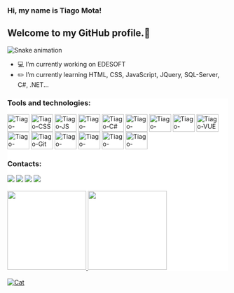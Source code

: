 ### Hi, my name is Tiago Mota!
## Welcome to my GitHub profile.👋
![Snake animation](https://github.com/Tiago-Mota09/Tiago-Mota09/blob/output/github-contribution-grid-snake.svg)
<br>

- 💻 I’m currently working on EDESOFT
- ✏️ I’m currently learning HTML, CSS, JavaScript, JQuery, SQL-Server, C#, .NET...

<style>
    .bg-color{
        background-color: white;
    }
</style>
<div class="bg-color">
<h3>Tools and technologies:</h3>
<div style="display: inline-block">
<img align="center" alt="Tiago-HTML" height="40" width="50" src="https://cdn.jsdelivr.net/gh/devicons/devicon/icons/html5/html5-original.svg" />
<img align="center" alt="Tiago-CSS" height="40" width="50" src="https://cdn.jsdelivr.net/gh/devicons/devicon/icons/css3/css3-original.svg" />
<img align="center" alt="Tiago-JS" height="40" width="50" src="https://cdn.jsdelivr.net/gh/devicons/devicon/icons/javascript/javascript-original.svg" />
<img align="center" alt="Tiago-JQuery" height="40" width="50" src="https://cdn.jsdelivr.net/gh/devicons/devicon/icons/jquery/jquery-original.svg" />
<img align="center" alt="Tiago-C#" height="40" width="50" src="https://cdn.jsdelivr.net/gh/devicons/devicon/icons/csharp/csharp-original.svg" />
<img align="center" alt="Tiago-DNet" height="40" width="50" src="https://cdn.jsdelivr.net/gh/devicons/devicon/icons/dotnetcore/dotnetcore-original.svg" />
<img align="center" alt="Tiago-VCode" height="40" width="50" src="https://cdn.jsdelivr.net/gh/devicons/devicon/icons/vscode/vscode-original.svg" />
<img align="center" alt="Tiago-VStudio" height="40" width="50" src="https://cdn.jsdelivr.net/gh/devicons/devicon/icons/visualstudio/visualstudio-plain.svg" />
<img align="center" alt="Tiago-VUE" height="40" width="50" src="https://cdn.jsdelivr.net/gh/devicons/devicon/icons/vuejs/vuejs-original.svg" />
<img align="center" alt="Tiago-Azure" height="40" width="50" src="https://cdn.jsdelivr.net/gh/devicons/devicon/icons/azure/azure-original.svg" />
<img align="center" alt="Tiago-Git" height="40" width="50" src="https://cdn.jsdelivr.net/gh/devicons/devicon/icons/git/git-original.svg" />
<img align="center" alt="Tiago-GitHub" height="40" width="50" src="https://cdn.jsdelivr.net/gh/devicons/devicon/icons/github/github-original.svg" />
<img align="center" alt="Tiago-Trello" height="40" width="50" src="https://cdn.jsdelivr.net/gh/devicons/devicon/icons/trello/trello-plain.svg" />
<img align="center" alt="Tiago-SqlServer" height="40" width="50" src="https://cdn.jsdelivr.net/gh/devicons/devicon/icons/microsoftsqlserver/microsoftsqlserver-plain.svg" />
<img align="center" alt="Tiago-MySql" height="40" width="50" src="https://cdn.jsdelivr.net/gh/devicons/devicon/icons/mysql/mysql-original.svg" />
</div>
    
<h3>Contacts:</h3>  
<a href = "mailto:tiagodiggermota@gmail.com"><img src="https://img.shields.io/badge/Gmail-D14836?style=for-the-badge&logo=gmail&logoColor=white" target="_blank"></a>
<a href="https://www.linkedin.com/in/tiago-mota-2a161a164/" target="_blank"><img src="https://img.shields.io/badge/-LinkedIn-%230077B5?style=for-the-badge&logo=linkedin&logoColor=white" target="_blank"></a>
<a href="https://www.instagram.com/tiago_mota.art/" target="_blank"><img src="https://img.shields.io/badge/-Instagram-%23E4405F?style=for-the-badge&logo=instagram&logoColor=white" target="_blank"></a>
<a href="https://www.instagram.com/tiago.mota.photo.art/" target="_blank"><img src="https://img.shields.io/badge/-Instagram-%23E4405F?style=for-the-badge&logo=instagram&logoColor=white" target="_blank"></a>
<br><br>
  
<a href="https://github.com/Tiago-Mota09">
<img height="180em" src="https://github-readme-stats.vercel.app/api?username=Tiago-Mota09&show_icons=true&theme=dracula&include_all_commits=true&count_private=true"/>
<img height="180em" src="https://github-readme-stats.vercel.app/api/top-langs/?username=Tiago-Mota09&layout=compact&langs_count=7&theme=dracula"/>
</div>
<br>
  


<img alt="Cat" src="https://c.tenor.com/rMxNr07CxSMAAAAC/cat-crazy-cat.gif" />
</div>
